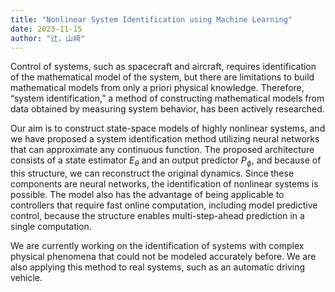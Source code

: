 ```yaml
---
title: "Nonlinear System Identification using Machine Learning"
date: 2023-11-15
author: "辻，山﨑"
---
```





Control of systems, such as spacecraft and aircraft, requires identification of the mathematical model of the system, but there are limitations to build mathematical models from only a priori physical knowledge. 
Therefore, “system identification,” a method of constructing mathematical models from data obtained by measuring system behavior, has been actively researched.

Our aim is to construct state-space models of highly nonlinear systems, and we have proposed a system identification method utilizing neural networks that can approximate any continuous function.	
The proposed architecture consists of a state estimator $E_{\theta}$ and an output predictor $P_{\phi}$, and because of this structure, we can reconstruct the original dynamics.
Since these components are neural networks, the identification of nonlinear systems is possible.
The model also has the advantage of being applicable to controllers that require fast online computation, including model predictive control, because the structure enables multi-step-ahead prediction in a single computation. 

We are currently working on the identification of systems with complex physical phenomena that could not be modeled accurately before. 
We are also applying this method to real systems, such as an automatic driving vehicle.
